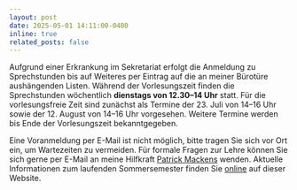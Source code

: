 ```yaml
---
layout: post
date: 2025-05-01 14:11:00-0400
inline: true
related_posts: false
---
```


Aufgrund einer Erkrankung im Sekretariat erfolgt die Anmeldung zu Sprechstunden
bis auf Weiteres per Eintrag auf die an meiner Bürotüre aushängenden Listen.
Während der Vorlesungszeit finden die Sprechstunden wöchentlich <b>dienstags
von 12.30&ndash;14 Uhr</b> statt. Für die vorlesungsfreie Zeit sind zunächst
als Termine der 23. Juli von 14&ndash;16 Uhr sowie der 12. August von
14&ndash;16 Uhr vorgesehen. Weitere Termine werden bis Ende der Vorlesungszeit
bekanntgegeben.

Eine Voranmeldung per E-Mail ist nicht möglich, bitte tragen Sie sich vor Ort
ein, um Wartezeiten zu vermeiden. Für formale Fragen zur Lehre können Sie sich
gerne per E-Mail an meine Hilfkraft <a
href="mailto:patrick.mackens.1@hu-berlin.de">Patrick Mackens</a> wenden.
Aktuelle Informationen zum laufenden Sommersemester finden Sie <a href="{{
site.baseurl }}/teaching">online</a> auf dieser Website.
